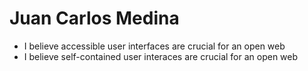 # Juan Carlos Medina

- I believe accessible user interfaces are crucial for an open web
- I believe self-contained user interaces are crucial for an open web
